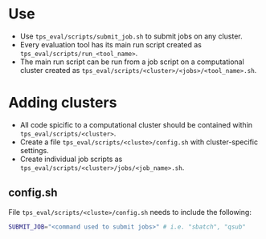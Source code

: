 # Use
- Use `tps_eval/scripts/submit_job.sh` to submit jobs on any cluster.
- Every evaluation tool has its main run script created as `tps_eval/scripts/run_<tool_name>`.
- The main run script can be run from a job script on a computational cluster created as `tps_eval/scripts/<cluster>/<jobs>/<tool_name>.sh`.

# Adding clusters
- All code spicific to a computational cluster should be contained within `tps_eval/scripts/<cluster>`.
- Create a file `tps_eval/scripts/<cluste>/config.sh` with cluster-specific settings.
- Create individual job scripts as `tps_eval/scripts/<cluster>/jobs/<job_name>.sh`.

## config.sh
File `tps_eval/scripts/<cluste>/config.sh` needs to include the following:
```sh
SUBMIT_JOB="<command used to submit jobs>" # i.e. "sbatch", "qsub"
```
